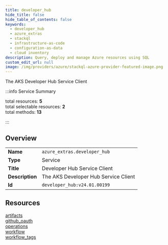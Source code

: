 ```yaml
---
title: developer_hub
hide_title: false
hide_table_of_contents: false
keywords:
  - developer_hub
  - azure_extras
  - stackql
  - infrastructure-as-code
  - configuration-as-data
  - cloud inventory
description: Query, deploy and manage Azure resources using SQL
custom_edit_url: null
image: /img/providers/azure/stackql-azure-provider-featured-image.png
---
```

The AKS Developer Hub Service Client  
    
:::info Service Summary

<div class="row">
<div class="providerDocColumn">
<span>total resources:&nbsp;<b>5</b></span><br />
<span>total selectable resources:&nbsp;<b>2</b></span><br />
<span>total methods:&nbsp;<b>13</b></span><br />
</div>
</div>

:::

## Overview
<table><tbody>
<tr><td><b>Name</b></td><td><code>azure_extras.developer_hub</code></td></tr>
<tr><td><b>Type</b></td><td>Service</td></tr>
<tr><td><b>Title</b></td><td>Developer Hub Service Client</td></tr>
<tr><td><b>Description</b></td><td>The AKS Developer Hub Service Client</td></tr>
<tr><td><b>Id</b></td><td><code>developer_hub:v24.01.00199</code></td></tr>
</tbody></table>

## Resources
<div class="row">
<div class="providerDocColumn">
<a href="/providers/azure_extras/developer_hub/artifacts/">artifacts</a><br />
<a href="/providers/azure_extras/developer_hub/github_oauth/">github_oauth</a><br />
<a href="/providers/azure_extras/developer_hub/operations/">operations</a><br />
</div>
<div class="providerDocColumn">
<a href="/providers/azure_extras/developer_hub/workflow/">workflow</a><br />
<a href="/providers/azure_extras/developer_hub/workflow_tags/">workflow_tags</a><br />
</div>
</div>
